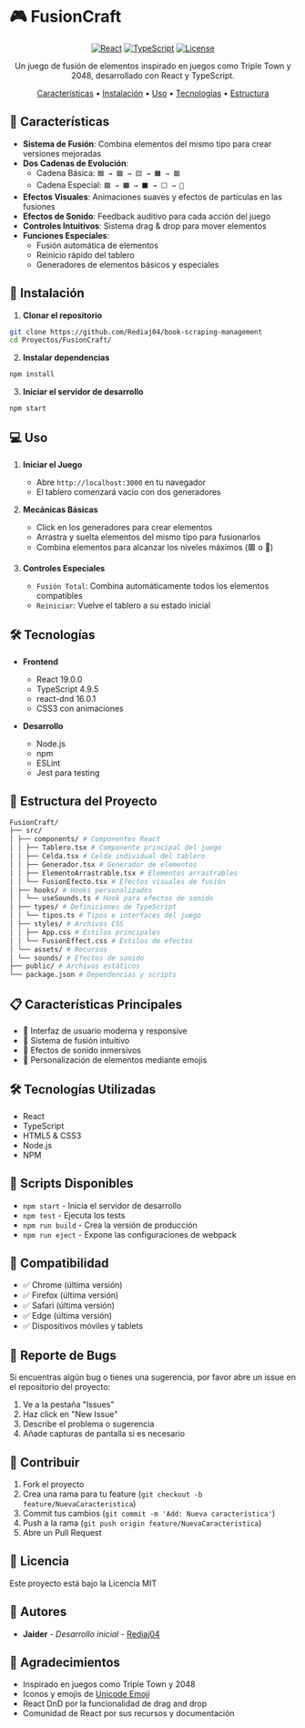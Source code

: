 # 🎮 FusionCraft

<div align="center">

[![React](https://img.shields.io/badge/React-19.0.0-61DAFB?logo=react)](https://reactjs.org/)
[![TypeScript](https://img.shields.io/badge/TypeScript-4.9.5-3178C6?logo=typescript)](https://www.typescriptlang.org/)
[![License](https://img.shields.io/badge/License-MIT-green.svg)](LICENSE)

Un juego de fusión de elementos inspirado en juegos como Triple Town y 2048, desarrollado con React y TypeScript.

[Características](#-características) •
[Instalación](#-instalación) •
[Uso](#-uso) •
[Tecnologías](#%EF%B8%8F-tecnologías) •
[Estructura](#-estructura-del-proyecto)

</div>

## 🎯 Características

- **Sistema de Fusión**: Combina elementos del mismo tipo para crear versiones mejoradas
- **Dos Cadenas de Evolución**: 
  - Cadena Básica: `🟦 → 🟩 → 🟨 → 🟧 → 🟥`
  - Cadena Especial: `🟪 → 🟫 → ⬛ → ⬜ → 🔳`
- **Efectos Visuales**: Animaciones suaves y efectos de partículas en las fusiones
- **Efectos de Sonido**: Feedback auditivo para cada acción del juego
- **Controles Intuitivos**: Sistema drag & drop para mover elementos
- **Funciones Especiales**: 
  - Fusión automática de elementos
  - Reinicio rápido del tablero
  - Generadores de elementos básicos y especiales

## 🚀 Instalación

1. **Clonar el repositorio**
```bash
git clone https://github.com/Rediaj04/book-scraping-management
cd Proyectos/FusionCraft/
```

2. **Instalar dependencias**
```bash
npm install
```

3. **Iniciar el servidor de desarrollo**
```bash
npm start
```

## 💻 Uso

1. **Iniciar el Juego**
   - Abre `http://localhost:3000` en tu navegador
   - El tablero comenzará vacío con dos generadores

2. **Mecánicas Básicas**
   - Click en los generadores para crear elementos
   - Arrastra y suelta elementos del mismo tipo para fusionarlos
   - Combina elementos para alcanzar los niveles máximos (🟥 o 🔳)

3. **Controles Especiales**
   - `Fusión Total`: Combina automáticamente todos los elementos compatibles
   - `Reiniciar`: Vuelve el tablero a su estado inicial

## 🛠️ Tecnologías

- **Frontend**
  - React 19.0.0
  - TypeScript 4.9.5
  - react-dnd 16.0.1
  - CSS3 con animaciones

- **Desarrollo**
  - Node.js
  - npm
  - ESLint
  - Jest para testing

## 📁 Estructura del Proyecto
```bash
FusionCraft/
├── src/
│ ├── components/ # Componentes React
│ │ ├── Tablero.tsx # Componente principal del juego
│ │ ├── Celda.tsx # Celda individual del tablero
│ │ ├── Generador.tsx # Generador de elementos
│ │ ├── ElementoArrastrable.tsx # Elementos arrastrables
│ │ └── FusionEfecto.tsx # Efectos visuales de fusión
│ ├── hooks/ # Hooks personalizados
│ │ └── useSounds.ts # Hook para efectos de sonido
│ ├── types/ # Definiciones de TypeScript
│ │ └── tipos.ts # Tipos e interfaces del juego
│ ├── styles/ # Archivos CSS
│ │ ├── App.css # Estilos principales
│ │ └── FusionEffect.css # Estilos de efectos
│ └── assets/ # Recursos
│ └── sounds/ # Efectos de sonido
├── public/ # Archivos estáticos
└── package.json # Dependencias y scripts
```
## 📋 Características Principales

- 🎨 Interfaz de usuario moderna y responsive
- 🔧 Sistema de fusión intuitivo
- 🎵 Efectos de sonido inmersivos
- 🌈 Personalización de elementos mediante emojis

## 🛠️ Tecnologías Utilizadas

- React 
- TypeScript
- HTML5 & CSS3
- Node.js
- NPM

## 🎯 Scripts Disponibles

- `npm start` - Inicia el servidor de desarrollo
- `npm test` - Ejecuta los tests
- `npm run build` - Crea la versión de producción
- `npm run eject` - Expone las configuraciones de webpack

## 📱 Compatibilidad

- ✅ Chrome (última versión)
- ✅ Firefox (última versión)
- ✅ Safari (última versión)
- ✅ Edge (última versión)
- ✅ Dispositivos móviles y tablets

## 🐛 Reporte de Bugs

Si encuentras algún bug o tienes una sugerencia, por favor abre un issue en el repositorio del proyecto:

1. Ve a la pestaña "Issues"
2. Haz click en "New Issue"
3. Describe el problema o sugerencia
4. Añade capturas de pantalla si es necesario

## 🤝 Contribuir

1. Fork el proyecto
2. Crea una rama para tu feature (`git checkout -b feature/NuevaCaracteristica`)
3. Commit tus cambios (`git commit -m 'Add: Nueva característica'`)
4. Push a la rama (`git push origin feature/NuevaCaracteristica`)
5. Abre un Pull Request

## 📄 Licencia

Este proyecto está bajo la Licencia MIT

## 👥 Autores

- **Jaider** - *Desarrollo inicial* - [Rediaj04](https://github.com/Rediaj04)

## 🙏 Agradecimientos

- Inspirado en juegos como Triple Town y 2048
- Iconos y emojis de [Unicode Emoji](https://unicode.org/emoji/charts/full-emoji-list.html)
- React DnD por la funcionalidad de drag and drop
- Comunidad de React por sus recursos y documentación